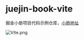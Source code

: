 # juejin-book-vite
掘金小册项目代码示例仓库，[小册地址](https://juejin.cn/book/7050063811973218341)

![Vite.png](https://p3-juejin.byteimg.com/tos-cn-i-k3u1fbpfcp/0406e0c37781434ea32db7689343f034~tplv-k3u1fbpfcp-watermark.image?)
